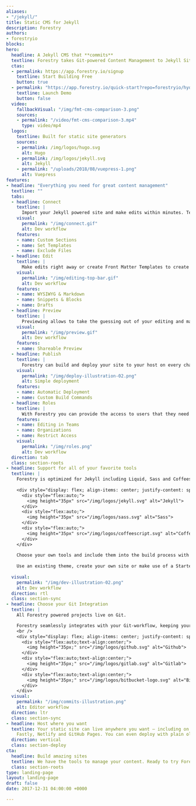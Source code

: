 ```yaml
---
aliases:
- "/jekyll/"
title: Static CMS for Jekyll
description: Forestry
authors:
- forestryio
blocks:
hero:
  headline: A Jekyll CMS that **commits**
  textline: Forestry takes Git-powered Content Management to Jekyll Sites. Easily update, build and deploy sites in Forestry. [Learn More](#everything-you-need-for-great-content-management)
  ctas:
  - permalink: https://app.forestry.io/signup
    textline: Start Building Free
    button: true
  - permalink: "https://app.forestry.io/quick-start?repo=forestryio/hydeout-jekyll-starter&provider=github&engine=jekyll"
    textline: Launch Demo
    button: false
  video:
    fallbackVisual: "/img/fmt-cms-comparison-3.png"
    sources:
    - permalink: "/video/fmt-cms-comparison-3.mp4"
      type: video/mp4
  logos:
    textline: Built for static site generators
    sources:
    - permalink: /img/logos/hugo.svg
      alt: Hugo
    - permalink: /img/logos/jekyll.svg
      alt: Jekyll
    - permalink: "/uploads/2018/08/vuepress-1.png"
      alt: Vuepress
features:
- headline: "Everything you need for great content management"
  textline: ""
  tabs:
  - headline: Connect
    textline: |
      Import your Jekyll powered site and make edits within minutes. Tell Forestry what parts of your site you want exposed and configure templates to create new content. 
    visual:
      permalink: "/img/connect.gif"
      alt: Dev workflow
    features:
    - name: Custom Sections
    - name: Set Templates
    - name: Exclude Files 
  - headline: Edit
    textline: |
      Make edits right away or create Front Matter Templates to create new content. Our WYSIWYG Editor is based on Markdown and allows for seamless editing in the visual editor.  
    visual:
      permalink: "/img/editing-top-bar.gif"
      alt: Dev workflow
    features:
    - name: WYSIWYG & Markdown
    - name: Snippets & Blocks
    - name: Drafts 
  - headline: Preview
    textline: |
      Previewing allows to take the guessing out of your editing and makes it easy to share your project with your team and clients.
    visual:
      permalink: "/img/preview.gif"
      alt: Dev workflow
    features:
    - name: Shareable Preview
  - headline: Publish
    textline: |
      Forestry can build and deploy your site to your host on every change. Further optimize the content on its way out by running gems or custom scripts.
    visual:
      permalink: "/img/deploy-illustration-02.png"
      alt: Simple deployment
    features:
    - name: Automatic Deployment
    - name: Custom Build Commands
  - headline: Roles
    textline: |
      With Forestry you can provide the access to users that they need for their individual use-case. Give your entire team access to all sites in your Organization.
    features:
    - name: Editing in Teams
    - name: Organizations
    - name: Restrict Access
    visual:
      permalink: "/img/roles.png"
      alt: Dev workflow
  direction: tab
  class: section-roots
- headline: Support for all of your favorite tools
  textline: |
    Forestry is optimized for Jekyll including Liquid, Sass and Coffeescript.
    
    <div style="display: flex; align-items: center; justify-content: space-between; padding: 20px 30px;">
      <div style="flex:auto;">
        <img height="35px" src="/img/logos/jekyll.svg" alt="Jekyll">
      </div>
      <div style="flex:auto;">
        <img height="35px" src="/img/logos/sass.svg" alt="Sass">
      </div>
      <div style="flex:auto;">
        <img height="35px" src="/img/logos/coffeescript.svg" alt="CoffeeScript">
      </div>
    </div>
  
    Choose your own tools and include them into the build process with Custom Build Commands.
    
    Use an existing theme, create your own site or make use of a Starter-Kit. 
    
  visual:
    permalink: "/img/dev-illustration-02.png"
    alt: Dev workflow
  direction: rtl
  class: section-sync
- headline: Choose your Git Integration
  textline: |
    All Forestry powered projects live on Git.  

    Forestry seamlessly integrates with your Git-workflow, keeping your content in-sync without merge conflicts.  
    <br />
    <div style="display: flex; align-items: center; justify-content: space-between; padding: 20px 30px;">
      <div style="flex:auto;text-align:center;">
        <img height="35px;" src="/img/logos/github.svg" alt="Github">
      </div>
      <div style="flex:auto;text-align:center;">
        <img height="35px;" src="/img/logos/gitlab.svg" alt="Gitlab">
      </div>
      <div style="flex:auto;text-align:center;">
        <img height="35px;" src="/img/logos/bitbucket-logo.svg" alt="Bitbucket">
      </div>
    </div>
  visual:
    permalink: "/img/commits-illustration.png"
    alt: Editor workflow
  direction: ltr
  class: section-sync
- headline: Host where you want
  textline: Your static site can live anywhere you want — including on Amazon S3,
    Fastly, Netlify and GitHub Pages. You can even deploy with plain old FTP.
  direction: vertical
  class: section-deploy
cta:
  headline: Build amazing sites
  textline: We have the tools to manage your content. Ready to try Forestry?
  class: section-roots
type: landing-page
layout: landing-page
draft: false
date: 2017-12-31 04:00:00 +0000

---
```

